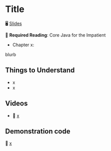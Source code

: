 # Title

🖥️ [Slides]()

📖 **Required Reading**: Core Java for the Impatient

- Chapter x:

blurb

## Things to Understand

- x
- x

## Videos

- 🎥 [x]()

## Demonstration code

📁 [x](example-code/)
